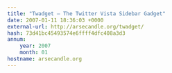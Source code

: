 ```yaml
---
title: "Twadget — The Twitter Vista Sidebar Gadget"
date: 2007-01-11 18:36:03 +0000
external-url: http://arsecandle.org/twadget/
hash: 73d41bc45493574e6ffff4dfc408a3d3
annum:
    year: 2007
    month: 01
hostname: arsecandle.org
---
```



